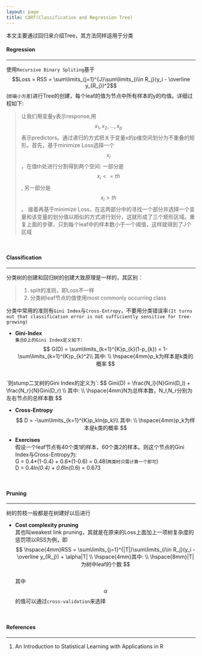 ```yaml
---
layout: page
title: CART(Classification and Regression Tree)
---    
```

本文主要通过回归来介绍Tree，其方法同样适用于分类    

#### __Regression__
---    
使用`Recursive Binary Spliting`基于$$Loss = RSS = \sum\limits_{j=1}^{J}\sum\limits_{i\in R_j}(y_i - \overline y_{R_j})^2$$(`即最小方差`)进行Tree的创建，每个leaf的值为节点中所有样本的y的均值。详细过程如下:    

>  让我们用变量y表示response,用$$x_1, x_2, ..., x_p$$表示predictors。通过递归的方式把关于变量x的p维空间划分为不重叠的矩形。首先，基于minimize Loss选择一个$$x_i$$，在值th处进行分割得到两个空间: 一部分是$$x_i <= th$$, 另一部分是$$x_i > th$$。 接着再基于minimize Loss，在这两部分中的寻找一个部分并选择一个变量和该变量的划分值以相似的方式进行划分，这就形成了三个矩形区域。重复上面的步骤，只到每个leaf中的样本数小于一个阈值，这样就得到了J个区域       

<br />    

#### __Classification__
---
分类树的创建和回归树的创建大致原理是一样的，其区别：     

> 1. split的准则，即Loss不一样    
> 2. 分类树leaf节点的值使用most commonly occurring class    

分类中常用的准则有`Gini Index`与`Cross-Entropy`，不要用分类错误率`(It turns out that classification error is not sufficiently sensitive for tree-growing)`    

* __Gini-Index__    
`集合D上的Gini Index定义如下`:    
$$
G(D) = \sum\limits_{k=1}^{K}p_{k}(1-p_{k}) = 1-\sum\limits_{k=1}^{K}p_{k}^2\\
其中: \\
\hspace{4mm}p_k为样本是k类的概率
$$    
<br />
`则stump二叉树的Gini Index的定义为`:    
$$ 
Gini(D) = \frac{N_l}{N}Gini(D_l) + \frac{N_r}{N}Gini(D_r)  \\
其中: \\
\hspace{4mm}N为总样本数，N_l,N_r分别为左右节点的总样本数
$$ 

* __Cross-Entropy__    
$$
D = -\sum\limits_{k=1}^{K}p_kln(p_k)\\
其中: \\
\hspace{4mm}p_k为样本是k类的概率
$$    

* __Exercises__    
假设一个leaf节点有40个类1的样本，60个类2的样本。则这个节点的Gini Index与Cross-Entropy为:    
G = 0.4*(1-0.4) + 0.6*(1-0.6) = 0.48(`两类时只需计算一个即可`)    
D = 0.4*ln(0.4) + 0.6*ln(0.6) = 0.673    
<br />    

#### __Pruning__    
---    
树的剪枝一般都是在树建好以后进行    

*  __Cost complexity pruning__    
其也叫weakest link pruning，其就是在原来的Loss上面加上一项树复杂度的惩罚项以RSS为例，即    
$$
\hspace{4mm}RSS = \sum\limits_{j=1}^{|T|}\sum\limits_{i\in R_j}(y_i - \overline y_{R_j}) + \alpha|T| \\
\hspace{4mm}其中:   \\
\hspace{8mm}|T|为树中leaf的个数
$$    
其中$$\alpha$$的值可以通过`cross-validation`来选择    
<br />    

#### __References__    
---
1.  An Introduction to Statistical Learning with Applications in R
